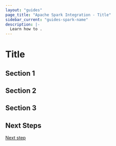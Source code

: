 ```yaml
---
layout: "guides"
page_title: "Apache Spark Integration - Title"
sidebar_current: "guides-spark-name"
description: |-
  Learn how to .
---
```


# Title

 

## Section 1

## Section 2

## Section 3


## Next Steps

[Next step](/guides/analytical-workloads/spark/name.html)
